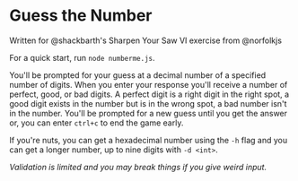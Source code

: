 # Guess the Number

Written for @shackbarth's Sharpen Your Saw VI exercise from @norfolkjs

For a quick start, run `node numberme.js`.

You'll be prompted for your guess at a decimal number of a specified number of digits. When you enter your response you'll receive a number of perfect, good, or bad digits. A perfect digit is a right digit in the right spot, a good digit exists in the number but is in the wrong spot, a bad number isn't in the number. You'll be prompted for a new guess until you get the answer or, you can enter `ctrl+c` to end the game early.

If you're nuts, you can get a hexadecimal number using the `-h` flag and you can get a longer number, up to nine digits with `-d <int>`.

_Validation is limited and you may break things if you give weird input._
